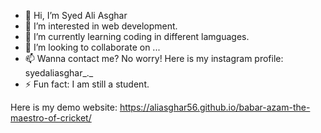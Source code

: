 - 👋 Hi, I’m Syed Ali Asghar
- 👀 I’m interested in web development.
- 🌱 I’m currently learning coding in different lamguages.
- 💞️ I’m looking to collaborate on ...
- 📫 Wanna contact me? No worry! Here is my instagram profile: syedaliasghar_._
- ⚡ Fun fact: I am still a student.

Here is my demo website:
https://aliasghar56.github.io/babar-azam-the-maestro-of-cricket/
